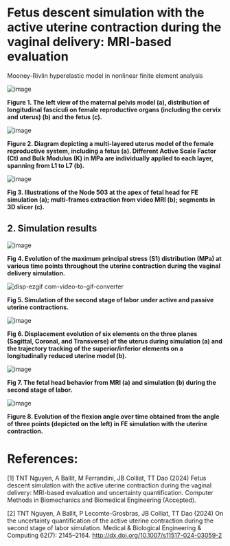 # Fetus descent simulation with the active uterine contraction during the vaginal delivery: MRI-based evaluation 
Mooney-Rivlin hyperelastic model in nonlinear finite element analysis

![image](https://github.com/user-attachments/assets/6dadad9c-4838-4b53-b047-da1d02585bf1)

**Figure 1. The left view of the maternal pelvis model (a), distribution of longitudinal fasciculi on female reproductive organs (including the cervix and uterus) (b) and the fetus (c).**

![image](https://github.com/user-attachments/assets/50e50848-bb85-48f5-ac50-a2886689073e)

**Figure 2. Diagram depicting a multi-layered uterus model of the female reproductive system, including a fetus (a). Different Active Scale Factor (Ct) and Bulk Modulus (K) in MPa are individually applied to each layer, spanning from L1 to L7 (b).**

![image](https://github.com/user-attachments/assets/f1b73491-fa47-4421-8daf-6a253cfe0169)

**Fig 3. Illustrations of the Node 503 at the apex of fetal head for FE simulation (a); multi-frames extraction from video MRI (b); segments in 3D slicer (c).**
## 2. Simulation results

![image](https://github.com/user-attachments/assets/4e2f5c8e-4c24-45ca-b40e-0c2034de0d43)

**Fig 4. Evolution of the maximum principal stress (S1) distribution (MPa) at various time points throughout the uterine contraction during the vaginal delivery simulation.**

![disp-ezgif com-video-to-gif-converter](https://github.com/user-attachments/assets/6e3c5163-b953-405f-a1f8-de86772b2700)

**Fig 5. Simulation of the second stage of labor under active and passive uterine contractions.**

![image](https://github.com/user-attachments/assets/4b7dabf9-b580-4725-8ebd-3353c4dcea17)

**Fig 6. Displacement evolution of six elements on the three planes (Sagittal, Coronal, and Transverse) of the uterus during simulation (a) and the trajectory tracking of the superior/inferior elements on a longitudinally reduced uterine model (b).**

![image](https://github.com/user-attachments/assets/934bdb09-187b-4ae7-80a2-6befd5448ef6)

**Fig 7.  The fetal head behavior from MRI (a) and simulation (b) during the second stage of labor.**

![image](https://github.com/user-attachments/assets/33a14c5c-c663-4367-8d59-74c08a540ae8)

**Figure 8. Evolution of the flexion angle over time obtained from the angle of three points (depicted on the left) in FE simulation with the uterine contraction.**
# References:
[1] TNT Nguyen, A Ballit, M Ferrandini, JB Colliat, TT Dao (2024) Fetus descent simulation with the active uterine contraction during the vaginal delivery: MRI-based evaluation and uncertainty quantification. Computer Methods in Biomechanics and Biomedical Engineering (Accepted).

[2] TNT Nguyen, A Ballit, P Lecomte-Grosbras, JB Colliat, TT Dao (2024) On the uncertainty quantification of the active uterine contraction during the second stage of labor simulation. Medical & Biological Engineering & Computing 62(7): 2145–2164. http://dx.doi.org/10.1007/s11517-024-03059-2 

